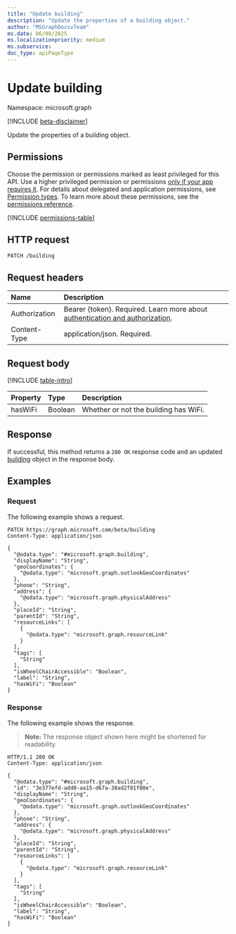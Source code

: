 ```yaml
---
title: "Update building"
description: "Update the properties of a building object."
author: "MSGraphDocsvTeam"
ms.date: 06/09/2025
ms.localizationpriority: medium
ms.subservice:
doc_type: apiPageType
---
```


# Update building

Namespace: microsoft.graph

[!INCLUDE [beta-disclaimer](../../includes/beta-disclaimer.md)]

Update the properties of a building object.

## Permissions

Choose the permission or permissions marked as least privileged for this API. Use a higher privileged permission or permissions [only if your app requires it](/graph/permissions-overview#best-practices-for-using-microsoft-graph-permissions). For details about delegated and application permissions, see [Permission types](/graph/permissions-overview#permission-types). To learn more about these permissions, see the [permissions reference](/graph/permissions-reference).

<!-- {
  "blockType": "permissions",
  "name": "building-update-permissions"
}
-->
[!INCLUDE [permissions-table](../includes/permissions/building-update-permissions.md)]

## HTTP request

<!-- {
  "blockType": "ignored"
}
-->
``` http
PATCH /building
```

## Request headers

|Name|Description|
|:---|:---|
|Authorization|Bearer {token}. Required. Learn more about [authentication and authorization](/graph/auth/auth-concepts).|
|Content-Type|application/json. Required.|

## Request body

[!INCLUDE [table-intro](../../includes/update-property-table-intro.md)]

|Property|Type|Description|
|:---|:---|:---|
|hasWiFi |Boolean |Whether or not the building has WiFi. |

## Response

If successful, this method returns a `200 OK` response code and an updated [building](../resources/building.md) object in the response body.

## Examples

### Request

The following example shows a request.
<!-- {
  "blockType": "request",
  "name": "update_building"
}
-->
``` http
PATCH https://graph.microsoft.com/beta/building
Content-Type: application/json

{
  "@odata.type": "#microsoft.graph.building",
  "displayName": "String",
  "geoCoordinates": {
    "@odata.type": "microsoft.graph.outlookGeoCoordinates"
  },
  "phone": "String",
  "address": {
    "@odata.type": "microsoft.graph.physicalAddress"
  },
  "placeId": "String",
  "parentId": "String",
  "resourceLinks": [
    {
      "@odata.type": "microsoft.graph.resourceLink"
    }
  ],
  "tags": [
    "String"
  ],
  "isWheelChairAccessible": "Boolean",
  "label": "String",
  "hasWiFi": "Boolean"
}
```


### Response

The following example shows the response.
>**Note:** The response object shown here might be shortened for readability.
<!-- {
  "blockType": "response",
  "truncated": true
}
-->
``` http
HTTP/1.1 200 OK
Content-Type: application/json

{
  "@odata.type": "#microsoft.graph.building",
  "id": "3e377efd-add0-aa15-d67a-38ad2f81f08e",
  "displayName": "String",
  "geoCoordinates": {
    "@odata.type": "microsoft.graph.outlookGeoCoordinates"
  },
  "phone": "String",
  "address": {
    "@odata.type": "microsoft.graph.physicalAddress"
  },
  "placeId": "String",
  "parentId": "String",
  "resourceLinks": [
    {
      "@odata.type": "microsoft.graph.resourceLink"
    }
  ],
  "tags": [
    "String"
  ],
  "isWheelChairAccessible": "Boolean",
  "label": "String",
  "hasWiFi": "Boolean"
}
```

